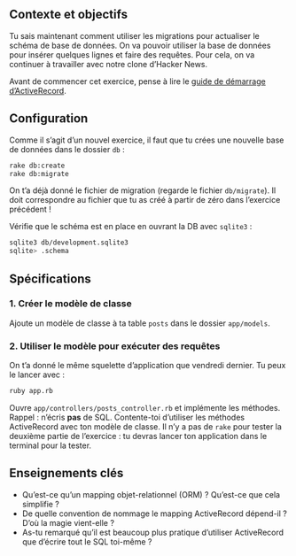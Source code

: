 ## Contexte et objectifs

Tu sais maintenant comment utiliser les migrations pour actualiser le
schéma de base de données. On va pouvoir utiliser la base de données
pour insérer quelques lignes et faire des requêtes. Pour cela, on va
continuer à travailler avec notre clone d’Hacker News.

Avant de commencer cet exercice, pense à lire le [guide de démarrage
d’ActiveRecord](http://guides.rubyonrails.org/active_record_basics.html).

## Configuration

Comme il s’agit d’un nouvel exercice, il faut que tu crées une nouvelle
base de données dans le dossier `db` :

```bash
rake db:create
rake db:migrate
```

On t’a déjà donné le fichier de migration (regarde le fichier
`db/migrate`). Il doit correspondre au fichier que tu as créé à partir
de zéro dans l’exercice précédent !

Vérifie que le schéma est en place en ouvrant la DB avec `sqlite3` :

```bash
sqlite3 db/development.sqlite3
sqlite> .schema
```

## Spécifications

### 1. Créer le modèle de classe

Ajoute un modèle de classe à ta table `posts` dans le dossier
`app/models`.

### 2. Utiliser le modèle pour exécuter des requêtes

On t’a donné le même squelette d’application que vendredi dernier. Tu
peux le lancer avec :

```bash
ruby app.rb
```

Ouvre `app/controllers/posts_controller.rb` et implémente les méthodes.
Rappel : n’écris **pas** de SQL. Contente-toi d’utiliser les méthodes
ActiveRecord avec ton modèle de classe. Il n’y a pas de `rake` pour
tester la deuxième partie de l’exercice : tu devras lancer ton
application dans le terminal pour la tester.

## Enseignements clés

-   Qu’est-ce qu’un mapping objet-relationnel (ORM) ? Qu’est-ce que cela
    simplifie ?
-   De quelle convention de nommage le mapping ActiveRecord dépend-il ?
    D’où la magie vient-elle ?
-   As-tu remarqué qu’il est beaucoup plus pratique d’utiliser
    ActiveRecord que d’écrire tout le SQL toi-même ?

